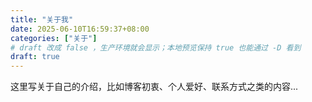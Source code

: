 ```yaml
---
title: "关于我"
date: 2025-06-10T16:59:37+08:00
categories: ["关于"]  
# draft 改成 false ，生产环境就会显示；本地预览保持 true 也能通过 -D 看到
draft: true  
---
```

这里写关于自己的介绍，比如博客初衷、个人爱好、联系方式之类的内容...
